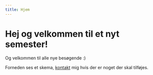```yaml
---
title: Hjem
---
```

# Hej og velkommen til et nyt semester! 

Og velkommen til alle nye besøgende :)

Forneden ses et skema, [kontakt](/kontakt) mig hvis der er noget der skal tilføjes.